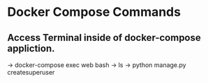 
# Docker Compose Commands

## Access Terminal inside of docker-compose appliction.
-> docker-compose exec web bash
-> ls
-> python manage.py createsuperuser
